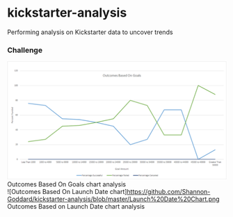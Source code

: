 # kickstarter-analysis
Performing analysis on Kickstarter data to uncover trends
### Challenge
![Outcomes Based on Goals Chart](https://github.com/Shannon-Goddard/kickstarter-analysis/blob/master/Goal%20Chart.png)
 <br/>
 Outcomes Based On Goals chart analysis
 <br/>
 ![Outcomes Based On Launch Date chart]https://github.com/Shannon-Goddard/kickstarter-analysis/blob/master/Launch%20Date%20Chart.png
 <br/>
Outcomes Based on Launch Date chart analysis

